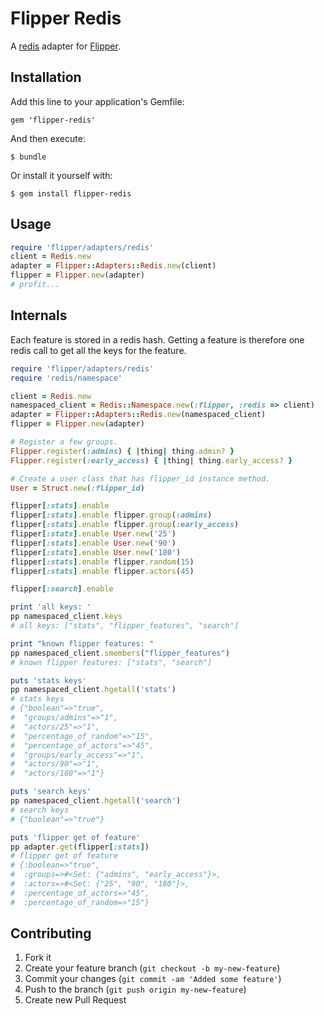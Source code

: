 # Flipper Redis

A [redis](https://github.com/redis/redis-rb) adapter for [Flipper](https://github.com/jnunemaker/flipper).

## Installation

Add this line to your application's Gemfile:

    gem 'flipper-redis'

And then execute:

    $ bundle

Or install it yourself with:

    $ gem install flipper-redis

## Usage

```ruby
require 'flipper/adapters/redis'
client = Redis.new
adapter = Flipper::Adapters::Redis.new(client)
flipper = Flipper.new(adapter)
# profit...
```

## Internals

Each feature is stored in a redis hash. Getting a feature is therefore one redis call to get all the keys for the feature.

```ruby
require 'flipper/adapters/redis'
require 'redis/namespace'

client = Redis.new
namespaced_client = Redis::Namespace.new(:flipper, :redis => client)
adapter = Flipper::Adapters::Redis.new(namespaced_client)
flipper = Flipper.new(adapter)

# Register a few groups.
Flipper.register(:admins) { |thing| thing.admin? }
Flipper.register(:early_access) { |thing| thing.early_access? }

# Create a user class that has flipper_id instance method.
User = Struct.new(:flipper_id)

flipper[:stats].enable
flipper[:stats].enable flipper.group(:admins)
flipper[:stats].enable flipper.group(:early_access)
flipper[:stats].enable User.new('25')
flipper[:stats].enable User.new('90')
flipper[:stats].enable User.new('180')
flipper[:stats].enable flipper.random(15)
flipper[:stats].enable flipper.actors(45)

flipper[:search].enable

print 'all keys: '
pp namespaced_client.keys
# all keys: ["stats", "flipper_features", "search"]

print "known flipper features: "
pp namespaced_client.smembers("flipper_features")
# known flipper features: ["stats", "search"]

puts 'stats keys'
pp namespaced_client.hgetall('stats')
# stats keys
# {"boolean"=>"true",
#  "groups/admins"=>"1",
#  "actors/25"=>"1",
#  "percentage_of_random"=>"15",
#  "percentage_of_actors"=>"45",
#  "groups/early_access"=>"1",
#  "actors/90"=>"1",
#  "actors/180"=>"1"}

puts 'search keys'
pp namespaced_client.hgetall('search')
# search keys
# {"boolean"=>"true"}

puts 'flipper get of feature'
pp adapter.get(flipper[:stats])
# flipper get of feature
# {:boolean=>"true",
#  :groups=>#<Set: {"admins", "early_access"}>,
#  :actors=>#<Set: {"25", "90", "180"}>,
#  :percentage_of_actors=>"45",
#  :percentage_of_random=>"15"}
```

## Contributing

1. Fork it
2. Create your feature branch (`git checkout -b my-new-feature`)
3. Commit your changes (`git commit -am 'Added some feature'`)
4. Push to the branch (`git push origin my-new-feature`)
5. Create new Pull Request
